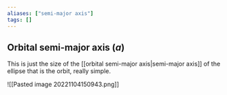 ```yaml
---
aliases: ["semi-major axis"]
tags: []
---
```


## Orbital semi-major axis ($a$)
This is just the size of the [[orbital semi-major axis|semi-major axis]] of the ellipse that is the orbit, really simple.

![[Pasted image 20221104150943.png]]
